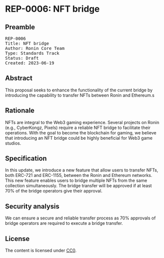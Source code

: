 # REP-0006: NFT bridge

## Preamble
<pre>
REP-0006
Title: NFT bridge
Author: Ronin Core Team
Type: Standards Track
Status: Draft
Created: 2023-06-19
</pre>

## Abstract

This proposal seeks to enhance the functionality of the current bridge by introducing the capability to transfer NFTs between Ronin and Ethereum.s

## Rationale

NFTs are integral to the Web3 gaming experience. Several projects on Ronin (e.g., CyberKongz, Pixels) require a reliable NFT bridge to facilitate their operations. With the goal to become the blockchain for gaming, we believe that introducing an NFT bridge could be highly beneficial for Web3 game studios.


## Specification

In this update, we introduce a new feature that allow users to transfer NFTs, both ERC-721 and ERC-1155, between the Ronin and Ethereum networks. This new feature enables users to bridge multiple NFTs from the same collection simultaneously. The bridge transfer will be approved if at least 70% of the bridge operators give their approval.

## Security analysis

We can ensure a secure and reliable transfer process as 70% approvals of bridge operators are required to execute a bridge transfer.

## License

The content is licensed under [CC0](https://creativecommons.org/publicdomain/zero/1.0/).